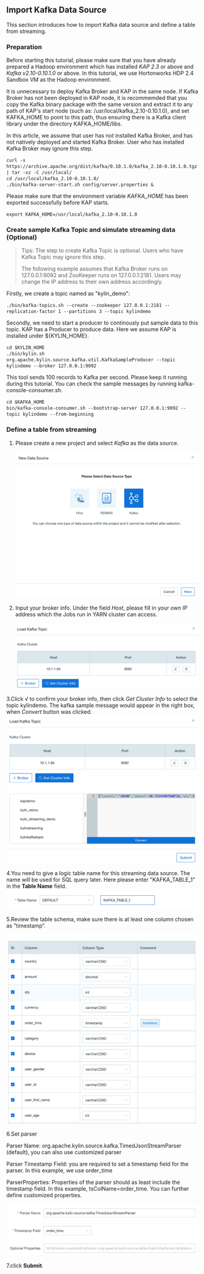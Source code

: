 ## Import Kafka Data Source
This section introduces how to import Kafka data source and define a table from streaming.

### Preparation

Before starting this tutorial, please make sure that you have already prepared a Hadoop environment which has installed *KAP 2.3* or above and *Kafka v2.10-0.10.1.0* or above. In this tutorial, we use Hortonworks HDP 2.4 Sandbox VM as the Hadoop environment.

It is unnecessary to deploy Kafka Broker and KAP in the same node. If Kafka Broker has not been deployed in KAP node, it is recommemded that you copy the Kafka binary package with the same version and extract it to any path of KAP's start node (such as: /usr/local/kafka_2.10-0.10.1.0), and set KAFKA_HOME to point to this path, thus ensuring there is a Kafka client library under the directory KAFKA_HOME/libs.

In this article, we assume that user has not installed Kafka Broker, and has not natively deployed and started Kafka Broker. User who has installed Kafka Broker may ignore this step.

```shell
curl -s 
https://archive.apache.org/dist/kafka/0.10.1.0/kafka_2.10-0.10.1.0.tgz | tar -xz -C /usr/local/
cd /usr/local/kafka_2.10-0.10.1.0/
./bin/kafka-server-start.sh config/server.properties &
```

Please make sure that the environment variable *KAFKA_HOME* has been exported successfully before KAP starts.

```Shell
export KAFKA_HOME=/usr/local/kafka_2.10-0.10.1.0
```

### Create sample Kafka Topic and simulate streaming data (Optional)

> Tips: The step to create Kafka Topic is optional. Users who have Kafka Topic may ignore this step.
>
> The following example assumes that Kafka Broker runs on 127.0.0.1:9092 and ZooKeeper runs on 127.0.0.1:2181. Users may change the IP address to their own address accordingly. 

Firstly, we create a topic named as "kylin_demo":

```shell
./bin/kafka-topics.sh --create --zookeeper 127.0.0.1:2181 --replication-factor 1 --partitions 3 --topic kylindemo
```

Secondly, we need to start a producer to continously put sample data to this topic. KAP has a Producer to produce data. Here we assume KAP is installed under ${KYLIN_HOME}.

```shell
cd $KYLIN_HOME
./bin/kylin.sh 
org.apache.kylin.source.kafka.util.KafkaSampleProducer --topic kylindemo --broker 127.0.0.1:9092
```

This tool sends 100 records to Kafka per second. Please keep it running during this tutorial. You can check the sample messages by running kafka-console-consumer.sh.

```shell
cd $KAFKA_HOME
bin/kafka-console-consumer.sh --bootstrap-server 127.0.0.1:9092 --topic kylindemo --from-beginning
```

### Define a table from streaming

1. Please create a new project and select *Kafka* as the data source.

   ![Import Kafka Data Source](images/a.png)

2. Input your broker info. Under the field *Host*, please fill in your own IP address which the Jobs run in YARN cluster can access.

   ![Input Broker Information](images/k2.en.png)

3.Click √ to confirm your broker info, then click *Get Cluster Info* to select the topic kylindemo.  The kafka sample message would appear in the right box, when *Convert* button was clicked.
   ![Get Cluster Information](images/k3.en.png)

4.You need to give a logic table name for this streaming data source. The name will be used for SQL query later. Here please enter "KAFKA_TABLE_1" in the **Table Name** field.
   ![Input Table Name](images/d.png)

5.Review the table schema, make sure there is at least one column chosen as ”timestamp“.

   ![One Column Chosen as Timestamp](images/e.png)

6.Set parser

Parser Name: org.apache.kylin.source.kafka.TimedJsonStreamParser (default), you can also use customized parser

Parser Timestamp Field: you are required to set a timestamp field for the parser. In this example, we use order_time

ParserProperties: Properties of the parser should as least include the timestamp field. In this example, tsColName=order_time. You can further define customized properties.

![Set Parser](images/f.png)

7.click **Submit**.